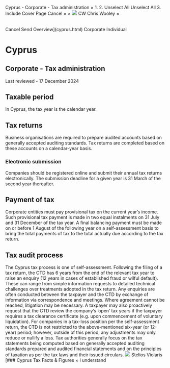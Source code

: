Cyprus - Corporate - Tax administration
×
1.
2.
Unselect All
Unselect All
3.
Include Cover Page
Cancel
×
×
![](-/media/world-wide-tax-summaries/attachments/global---chris-wooley.ashx%3Frev=ac5e5f3223b34096b1afc2a6009c7320&revision=ac5e5f32-23b3-4096-b1af-c2a6009c7320&hash=859B7ADC84DC2CBEC9760E9E6EE7DE6D0A8BFCDF)
CW
Chris Wooley
×
######
Cancel
Send
Overview](cyprus.html)
Corporate
Individual
# Cyprus
## Corporate - Tax administration
Last reviewed - 17 December 2024
## Taxable period
In Cyprus, the tax year is the calendar year.
## Tax returns
Business organisations are required to prepare audited accounts based on generally accepted auditing standards. Tax returns are completed based on these accounts on a calendar-year basis.
### Electronic submission
Companies should be registered online and submit their annual tax returns electronically. The submission deadline for a given year is 31 March of the second year thereafter.
## Payment of tax
Corporate entities must pay provisional tax on the current year’s income. Such provisional tax payment is made in two equal instalments on 31 July and 31 December of the tax year. A final balancing payment must be made on or before 1 August of the following year on a self-assessment basis to bring the total payments of tax to the total actually due according to the tax return.
## Tax audit process
The Cyprus tax process is one of self-assessment. Following the filing of a tax return, the CTD has 6 years from the end of the relevant tax year to raise an enquiry (12 years in cases of established fraud or wilful default). These can range from simple information requests to detailed technical challenges over treatments adopted in the tax return.
Any enquiries are often conducted between the taxpayer and the CTD by exchange of information via correspondence and meetings. Where agreement cannot be reached, litigation may be necessary.
A taxpayer may also proactively request that the CTD review the company’s ‘open’ tax years if the taxpayer requires a tax clearance certificate (e.g. upon commencement of voluntary liquidation).
For companies in a tax-loss position per the self-assessment return, the CTD is not restricted to the above-mentioned six-year (or 12-year) period; however, outside of this period, any adjustments may only reduce or nullify a loss.
Tax authorities generally focus on the tax statements being computed based on generally accepted auditing standards prepared and audited financial statements and on the principles of taxation as per the tax laws and their issued circulars.
![](-/media/world-wide-tax-summaries/attachments/cyprus---stelios_violaris.ashx%3Frev=061a2a1e254e4d29a712e433dc3e024a&revision=061a2a1e-254e-4d29-a712-e433dc3e024a&hash=7CCF2CE6C6919A9E55BC3B25479D45FF2C508357)
Stelios Violaris
[### Cyprus Tax Facts & Figures
×
I understand
